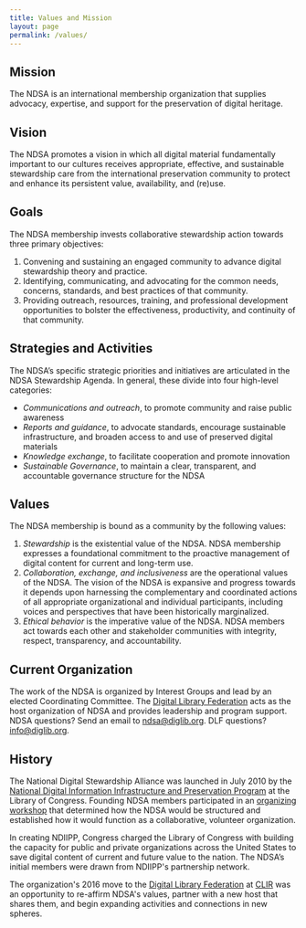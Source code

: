 ```yaml
---
title: Values and Mission
layout: page
permalink: /values/
---
```

## Mission
The NDSA is an international membership organization that supplies advocacy, expertise, and support for the preservation of digital heritage. 

## Vision
The NDSA promotes a vision in which all digital material fundamentally important to our cultures receives appropriate, effective, and sustainable stewardship care from the international preservation community to protect and enhance its persistent value, availability, and (re)use.  

## Goals
The NDSA membership invests collaborative stewardship action towards three primary objectives:
1. Convening and sustaining an engaged community to advance digital stewardship theory and practice.
2. Identifying, communicating, and advocating for the common needs, concerns, standards, and best practices of that community.
3. Providing outreach, resources, training, and professional development opportunities to bolster the effectiveness, productivity, and continuity of that community.

## Strategies and Activities
The NDSA’s specific strategic priorities and initiatives are articulated in the NDSA Stewardship Agenda.  In general, these divide into four high-level categories:
* *Communications and outreach*, to promote community and raise public awareness
* *Reports and guidance*, to advocate standards, encourage sustainable infrastructure, and broaden access to and use of preserved digital materials
* *Knowledge exchange*, to facilitate cooperation and promote innovation
* *Sustainable Governance*, to maintain a clear, transparent, and accountable governance structure for the NDSA

## Values
The NDSA membership is bound as a community by the following values:
1. *Stewardship* is the existential value of the NDSA. NDSA membership expresses a foundational commitment to the proactive management of digital content for current and long-term use.
2. *Collaboration, exchange, and inclusiveness* are the operational values of the NDSA.  The vision of the NDSA is expansive and progress towards it depends upon harnessing the complementary and coordinated actions of all appropriate organizational and individual participants, including voices and perspectives that have been historically marginalized.
3. *Ethical behavior* is the imperative value of the NDSA. NDSA members act towards each other and stakeholder communities with integrity, respect, transparency, and accountability.





## Current Organization

The work of the NDSA is organized by Interest Groups and lead by an elected Coordinating Committee. The [Digital Library Federation](https://www.diglib.org/) acts as the host organization of NDSA and provides leadership and program support. NDSA questions? Send an email to <ndsa@diglib.org>. DLF questions? <info@diglib.org>.

## History

The National Digital Stewardship Alliance was launched in July 2010 by the [National Digital Information Infrastructure and Preservation Program](http://www.digitalpreservation.gov/about/index.html) at the Library of Congress. Founding NDSA members participated in an [organizing workshop](http://www.digitalpreservation.gov/news/2011/20110105news_ndsaworkshop.html) that determined how the NDSA would be structured and established how it would function as a collaborative, volunteer organization.

In creating NDIIPP, Congress charged the Library of Congress with building the capacity for public and private organizations across the United States to save digital content of current and future value to the nation. The NDSA’s initial members were drawn from NDIIPP's partnership network.

The organization's 2016 move to the [Digital Library Federation](https://www.diglib.org/) at [CLIR](https://www.clir.org/) was an opportunity to re-affirm NDSA's values, partner with a new host that shares them, and begin expanding activities and connections in new spheres.
